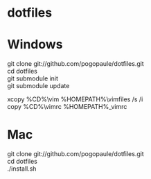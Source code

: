 dotfiles
========

Windows
========

git clone git://github.com/pogopaule/dotfiles.git<br/>
cd dotfiles<br/>
git submodule init<br/>
git submodule update<br/>

xcopy %CD%\vim %HOMEPATH%\vimfiles /s /i<br/>
copy %CD%\vimrc %HOMEPATH%\_vimrc<br/>

Mac
========

git clone git://github.com/pogopaule/dotfiles.git<br/>
cd dotfiles<br/>
./install.sh<br/>
